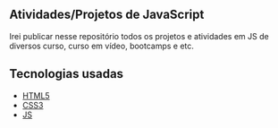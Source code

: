 ## Atividades/Projetos de JavaScript
Irei publicar nesse repositório todos os projetos e atividades em JS de diversos curso, curso em vídeo, bootcamps e etc.

## Tecnologias usadas
- [HTML5](https://pt.wikipedia.org/wiki/HTML5)
- [CSS3](https://pt.wikipedia.org/wiki/CSS3#:~:text=CSS3%20é%20a%20terceira%20mais,web%20(página%20de%20internet).&text=Assim%2C%20o%20CSS3%20facilitará%20o,utilização%20de%20sites%20pelos%20usuários.)
- [JS](https://pt.wikipedia.org/wiki/JavaScript)
